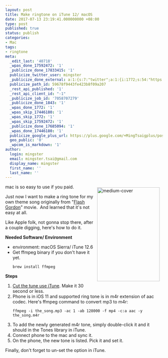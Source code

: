 ```yaml
---
layout: post
title: Make ringtone on iTune 12/ macOS
date: 2017-07-13 23:19:41.000000000 +08:00
type: post
published: true
status: publish
categories:
- Mac
tags:
- ringtone
meta:
  _edit_last: '40718'
  _wpas_done_17592472: '1'
  _publicize_done_17833415: '1'
  publicize_twitter_user: mingster
  _publicize_done_external: a:1:{s:7:"twitter";a:1:{i:1772;s:54:"https://twitter.com/mingster/status/885519123022843904";}}
  publicize_path_id: 59678f9443fe423b8f09a207
  _rest_api_published: '1'
  _rest_api_client_id: "-1"
  _publicize_job_id: '7058707279'
  _publicize_done_1843: '1'
  _wpas_done_1772: '1'
  _wpas_skip_17446180: '1'
  _wpas_skip_1772: '1'
  _wpas_skip_17592472: '1'
  _publicize_done_17685094: '1'
  _wpas_done_17446180: '1'
  publicize_google_plus_url: https://plus.google.com/+MingTsaigplus/posts/SYPLGs9oHJG
  geo_public: '0'
  _wpcom_is_markdown: '1'
author:
  login: mingster
  email: mingster.tsai@gmail.com
  display_name: mingster
  first_name: ''
  last_name: ''
---
```

<p><img src="{{ site.JB.IMAGE_PATH }}/medium-cover.jpg" alt="medium-cover" width="200" height="300" style="margin:10px" align="right"/>mac is so easy to use if you paid.</p>
<p>Just now I want to make a ring tone for my own theme song originally from "<a href="https://yts.ag/movie/flash-gordon-1980" target="_blank" rel="noopener">Flash Gordon</a>" movie.  And learned that it's not easy at all.</p>
<p>Like Apple folk, not gonna stop there, after a couple digging, here's how to do it.</p>

<p><strong>Needed Software/ Environment</strong></p>
<ul>
<li>environment: macOS Sierra/ iTune 12.6</li>
<li>Get ffmpeg binary if you don't have it yet.
<pre><code>brew install ffmpeg</code></pre>
</li>
</ul>
<p><strong>Steps</strong></p>
<ol>
<li><a href="https://computers.tutsplus.com/tutorials/quick-tip-create-ringtones-in-itunes-for-free--mac-46032" target="_blank" rel="noopener">Cut the tune use iTune</a>. Make it 30 second or less.</li>
<li>Phone is in iOS 11 and supported ring tone is in m4r extension of aac codec. Here's ffmpeg command to convert mp3 to m4r:
<pre><code>ffmpeg -i the_song.mp3 -ac 1 -ab 128000 -f mp4 -c:a aac -y the_song.m4r</code></pre>
</li>
<li>To add the newly generated m4r tone, simply double-click it and it should in the Tones library in iTune.</li>
<li>Connect phone to the mac and sync it.</li>
<li>On the phone, the new tone is listed. Pick it and set it.</li>
</ol>
<p>Finally, don't forget to un-set the option in iTune.</p>
